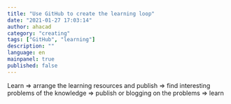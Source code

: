 ```yaml
---
title: "Use GitHub to create the learning loop"
date: "2021-01-27 17:03:14"
author: ahacad
category: "creating"
tags: ["GitHub", "learning"]
description: ""
language: en
mainpanel: true
published: false
---
```


Learn => arrange the learning resources and publish => find interesting problems of the knowledge => publish or blogging on the problems => learn
